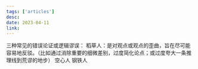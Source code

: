 ```yaml
---
tags: ['articles']
desc: 
date: 2023-04-11
link: 
---
```


三种常见的错误论证或逻辑谬误：
稻草人：是对观点或观点的歪曲，旨在尽可能容易地反驳。（比如通过消除重要的细微差别，过度简化论点；或过度夸大一条推理线到荒谬的地步）
空心人 
钢铁人 

